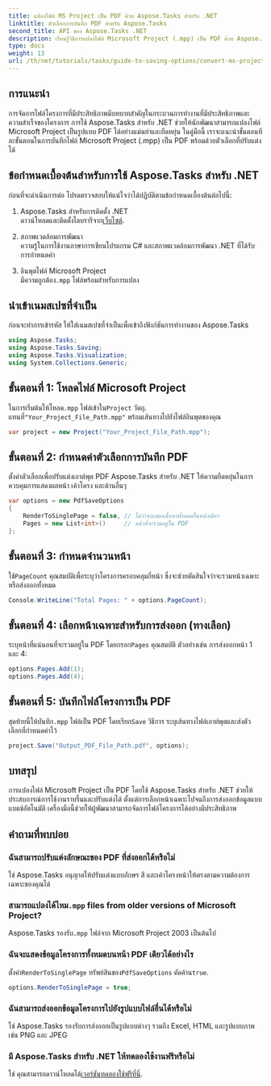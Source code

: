 ```yaml
---
title: แปลงไฟล์ MS Project เป็น PDF ด้วย Aspose.Tasks สำหรับ .NET
linktitle: ตัวเลือกการบันทึก PDF สำหรับ Aspose.Tasks
second_title: API ของ Aspose.Tasks .NET
description: เรียนรู้วิธีการแปลงไฟล์ Microsoft Project (.mpp) เป็น PDF ด้วย Aspose.Tasks สำหรับ .NET ปฏิบัติตามคำแนะนำทีละขั้นตอนนี้เพื่อปรับแต่งเอาต์พุต PDF เลือกหน้าเฉพาะ และดำเนินการแปลงเป็นชุดโดยอัตโนมัติ
type: docs
weight: 13
url: /th/net/tutorials/tasks/guide-to-saving-options/convert-ms-project-files-to-pdf/
---
```

## การแนะนำ

การจัดการไฟล์โครงการที่มีประสิทธิภาพมีบทบาทสำคัญในกระบวนการทำงานที่มีประสิทธิภาพและความสำเร็จของโครงการ การใช้ Aspose.Tasks สำหรับ .NET ช่วยให้นักพัฒนาสามารถแปลงไฟล์ Microsoft Project เป็นรูปแบบ PDF ได้อย่างแม่นยำและยืดหยุ่น ในคู่มือนี้ เราจะแนะนำขั้นตอนทีละขั้นตอนในการบันทึกไฟล์ Microsoft Project (.mpp) เป็น PDF พร้อมด้วยตัวเลือกที่ปรับแต่งได้

## ข้อกำหนดเบื้องต้นสำหรับการใช้ Aspose.Tasks สำหรับ .NET

ก่อนที่จะดำเนินการต่อ โปรดตรวจสอบให้แน่ใจว่าได้ปฏิบัติตามข้อกำหนดเบื้องต้นต่อไปนี้:

1. Aspose.Tasks สำหรับการติดตั้ง .NET  
    ดาวน์โหลดและติดตั้งไลบรารีจาก[เว็บไซต์](https://releases.aspose.com/tasks/net/).

2. สภาพแวดล้อมการพัฒนา  
   ความรู้ในการใช้งานภาษาการเขียนโปรแกรม C# และสภาพแวดล้อมการพัฒนา .NET ที่ได้รับการกำหนดค่า

3. อินพุตไฟล์ Microsoft Project  
    มีความถูกต้อง`.mpp` ไฟล์พร้อมสำหรับการแปลง

## นำเข้าเนมสเปซที่จำเป็น

ก่อนจะทำการเข้ารหัส ให้ใส่เนมสเปซที่จำเป็นเพื่อเข้าถึงฟังก์ชันการทำงานของ Aspose.Tasks 

```csharp
using Aspose.Tasks;
using Aspose.Tasks.Saving;
using Aspose.Tasks.Visualization;
using System.Collections.Generic;
```

## ขั้นตอนที่ 1: โหลดไฟล์ Microsoft Project

 ในการเริ่มต้นให้โหลด`.mpp` ไฟล์เข้าใน`Project` วัตถุ. แทนที่`"Your_Project_File_Path.mpp"` พร้อมเส้นทางไปยังไฟล์อินพุตของคุณ

```csharp
var project = new Project("Your_Project_File_Path.mpp");
```

## ขั้นตอนที่ 2: กำหนดค่าตัวเลือกการบันทึก PDF

ตั้งค่าตัวเลือกเพื่อปรับแต่งเอาต์พุต PDF Aspose.Tasks สำหรับ .NET ให้ความยืดหยุ่นในการควบคุมการแสดงผลหน้า เค้าโครง และด้านอื่นๆ

```csharp
var options = new PdfSaveOptions
{
    RenderToSinglePage = false, // ไม่ว่าจะแสดงเนื้อหาทั้งหมดในหน้าเดียว
    Pages = new List<int>()     // หน้าที่จะรวมอยู่ใน PDF
};
```

## ขั้นตอนที่ 3: กำหนดจำนวนหน้า

 ใช้`PageCount` คุณสมบัติเพื่อระบุว่าโครงการครอบคลุมกี่หน้า ซึ่งจะช่วยตัดสินใจว่าจะรวมหน้าเฉพาะหรือส่งออกทั้งหมด

```csharp
Console.WriteLine("Total Pages: " + options.PageCount);
```

## ขั้นตอนที่ 4: เลือกหน้าเฉพาะสำหรับการส่งออก (ทางเลือก)

ระบุหน้าที่แน่นอนที่จะรวมอยู่ใน PDF โดยกรอก`Pages` คุณสมบัติ ตัวอย่างเช่น การส่งออกหน้า 1 และ 4:

```csharp
options.Pages.Add(1);
options.Pages.Add(4);
```

## ขั้นตอนที่ 5: บันทึกไฟล์โครงการเป็น PDF

 สุดท้ายนี้ให้บันทึก`.mpp` ไฟล์เป็น PDF โดยเรียก`Save` วิธีการ ระบุเส้นทางไฟล์เอาท์พุตและส่งตัวเลือกที่กำหนดค่าไว้

```csharp
project.Save("Output_PDF_File_Path.pdf", options);
```

## บทสรุป

การแปลงไฟล์ Microsoft Project เป็น PDF โดยใช้ Aspose.Tasks สำหรับ .NET ช่วยให้ประสบการณ์การใช้งานราบรื่นและปรับแต่งได้ ตั้งแต่การเลือกหน้าเฉพาะไปจนถึงการส่งออกข้อมูลแบบแบตช์อัตโนมัติ เครื่องมือนี้ช่วยให้ผู้พัฒนาสามารถจัดการไฟล์โครงการได้อย่างมีประสิทธิภาพ

## คำถามที่พบบ่อย

### ฉันสามารถปรับแต่งลักษณะของ PDF ที่ส่งออกได้หรือไม่
ใช่ Aspose.Tasks อนุญาตให้ปรับแต่งแบบอักษร สี และเค้าโครงหน้าให้ตรงตามความต้องการเฉพาะของคุณได้

###  สามารถแปลงได้ไหม`.mpp` files from older versions of Microsoft Project?
 Aspose.Tasks รองรับ`.mpp` ไฟล์จาก Microsoft Project 2003 เป็นต้นไป

### ฉันจะแสดงข้อมูลโครงการทั้งหมดบนหน้า PDF เดียวได้อย่างไร
 ตั้งค่า`RenderToSinglePage` ทรัพย์สินของ`PdfSaveOptions` คัดค้าน`true`.

```csharp
options.RenderToSinglePage = true;
```

### ฉันสามารถส่งออกข้อมูลโครงการไปยังรูปแบบไฟล์อื่นได้หรือไม่
ใช่ Aspose.Tasks รองรับการส่งออกเป็นรูปแบบต่างๆ รวมถึง Excel, HTML และรูปแบบภาพเช่น PNG และ JPEG

### มี Aspose.Tasks สำหรับ .NET ให้ทดลองใช้งานฟรีหรือไม่
 ใช่ คุณสามารถดาวน์โหลดได้[เวอร์ชันทดลองใช้ฟรีที่นี่](https://releases.aspose.com/).